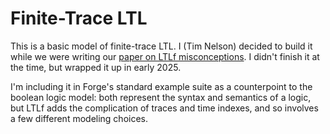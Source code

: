 # Finite-Trace LTL

This is a basic model of finite-trace LTL. I (Tim Nelson) decided to build it while we were writing our [paper on LTLf misconceptions](https://cs.brown.edu/~tbn/publications/ltlf-misconceptions.pdf). I didn't finish it at the time, but wrapped it up in early 2025. 

I'm including it in Forge's standard example suite as a counterpoint to the boolean logic model: both represent the syntax and semantics of a logic, but LTLf adds the complication of traces and time indexes, and so involves a few different modeling choices. 

